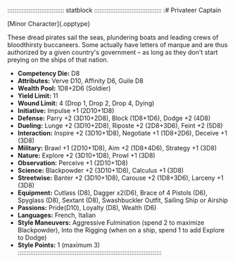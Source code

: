 :::::::::::::::::::::::::::::::: statblock ::::::::::::::::::::::::::::::::::::::
:# Privateer Captain

[Minor Character]{.opptype}

These dread pirates sail the seas, plundering boats and leading crews of
bloodthirsty buccaneers. Some actually have letters of marque and are
thus authorized by a given country's government – as long as they don't
start preying on the ships of that nation.

- **Competency Die:** D8
- **Attributes:** Verve D10, Affinity D6, Guile D8
- **Wealth Pool:** 1D8+2D6 (Soldier)
- **Yield Limit:** 11
- **Wound Limit:** 4 (Drop 1, Drop 2, Drop 4, Dying)
- **Initiative:** Impulse +1 (2D10+1D8)
- **Defense:** Parry +2 (3D10+2D8), Block (1D8+1D6), Dodge +2 (4D8)
- **Dueling:** Lunge +2 (3D10+2D8), Riposte +2 (2D8+3D6), Feint +2 (5D8)
- **Interaction:** Inspire +2 (3D10+1D8), Negotiate +1 (1D8+2D6), Deceive +1 (3D8)
- **Military:** Brawl +1 (2D10+1D8), Aim +2 (1D8+4D6), Strategy +1 (3D8)
- **Nature:** Explore +2 (3D10+1D8), Prowl +1 (3D8)
- **Observation:** Perceive +1 (2D10+1D8)
- **Science:** Blackpowder +2 (3D10+1D8), Calculus +1 (3D8)
- **Streetwise:** Banter +2 (3D10+1D8), Carouse +2 (1D8+3D6), Larceny +1 (3D8)
- **Equipment:** Cutlass (D8), Dagger x2(D6), Brace of 4 Pistols (D6),
Spyglass (D8), Sextant (D8), Swashbuckler Outfit, Sailing Ship or
Airship
- **Passions:** Pride(D10), Loyalty (D8), Wealth (D6)
- **Languages:** French, Italian
- **Style Maneuvers:** Aggressive Fulmination (spend 2 to maximize
Blackpowder), Into the Rigging (when on a ship, spend 1 to add Explore to Dodge)
- **Style Points:** 1 (maximum 3)
:::::::::::::::::::::::::::::::::::::::::::::::::::::::::::::::::::::::::::::::::
